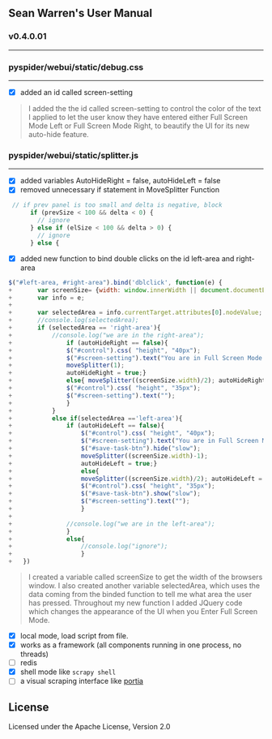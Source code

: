 Sean Warren's User Manual 
----

### v0.4.0.01  
----

### pyspider/webui/static/debug.css
----
- [x] added an id called screen-setting


> I added the the id called screen-setting to control the color of the text I applied to let the user know they have entered either Full Screen Mode Left or Full Screen Mode Right, to beautify the UI for its new auto-hide feature.

### pyspider/webui/static/splitter.js
----
- [x] added variables AutoHideRight = false, autoHideLeft = false
- [x] removed unnecessary if statement in MoveSplitter Function

```javascript
 // if prev panel is too small and delta is negative, block
      if (prevSize < 100 && delta < 0) {
        // ignore
      } else if (elSize < 100 && delta > 0) {
        // ignore
      } else {
```
 - [x] added new function to bind double clicks on the id left-area and right-area

```javascript
$("#left-area, #right-area").bind('dblclick', function(e) {
+		var screenSize= {width: window.innerWidth || document.documentElement.clientWidth|| document.body.offsetWidth,heigh:window.						innerHeight||document.documentElement.clientHeight|| document.body.offsetHeight};	
+		var info = e;
+		
+		var selectedArea = info.currentTarget.attributes[0].nodeValue;
+		//console.log(selectedArea);
+		if (selectedArea == 'right-area'){
+			//console.log("we are in the right-area");
+				if (autoHideRight == false){
+				$("#control").css( "height", "40px");
+				$("#screen-setting").text("You are in Full Screen Mode - Right Area");
+				moveSplitter(1);
+				autoHideRight = true;}
+				else{ moveSplitter((screenSize.width)/2); autoHideRight = false;
+				$("#control").css( "height", "35px");
+				$("#screen-setting").text("");
+				}
+			}
+			else if(selectedArea =='left-area'){
+				if (autoHideLeft == false){
+					$("#control").css( "height", "40px");
+					$("#screen-setting").text("You are in Full Screen Mode - Left Area");
+					$("#save-task-btn").hide("slow");
+					moveSplitter((screenSize.width)-1);
+					autoHideLeft = true;}
+					else{ 
+					moveSplitter((screenSize.width)/2); autoHideLeft = false;
+					$("#control").css( "height", "35px");
+					$("#save-task-btn").show("slow");
+					$("#screen-setting").text("");
+					}
+						
+				//console.log("we are in the left-area");
+				}
+				else{
+					//console.log("ignore");
+					}
+	})
```

> I created a variable called screenSize to get the width of the browsers window. I also created another variable selectedArea, which uses the data coming from the binded function to tell me what area the user has pressed. Throughout
my new function I added JQuery code which changes the appearance of the UI when you Enter Full Screen Mode. 

- [x] local mode, load script from file.
- [x] works as a framework (all components running in one process, no threads)
- [ ] redis
- [x] shell mode like `scrapy shell` 
- [ ] a visual scraping interface like [portia](https://github.com/scrapinghub/portia)

License
-------
Licensed under the Apache License, Version 2.0

